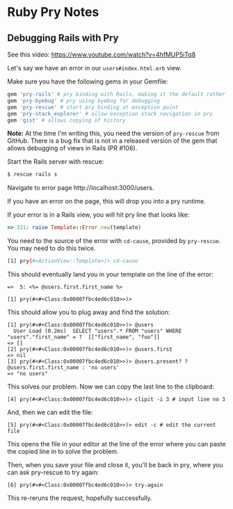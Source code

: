 # Ruby Pry Notes

## Debugging Rails with Pry

See this video: https://www.youtube.com/watch?v=4hfMUP5iTq8

Let's say we have an error in our `users#index.html.erb` view.

Make sure you have the following gems in your Gemfile:

```ruby
gem 'pry-rails' # pry binding with Rails, making it the default rather than IRB
gem 'pry-byebug' # pry using byebug for debugging
gem 'pry-rescue' # start pry binding at exception point
gem 'pry-stack_explorer' # allow exception stack navigation in pry
gem 'gist' # allows copying of history
```

**Note:** At the time I'm writing this, you need the version of `pry-rescue` from GitHub.  There is a bug fix that is not in a released version of the gem that allows debugging of views in Rails (PR #106).

Start the Rails server with rescue:

```bash
$ rescue rails s
```

Navigate to error page http://localhost:3000/users.

If you have an error on the page, this will drop you into a pry runtime.

If your error is in a Rails view, you will hit pry line that looks like:

```ruby
=> 321: raise Template::Error.new(template)
```

You need to the source of the error with `cd-cause`, provided by `pry-rescue`.  You may need to do this twice.

```bash
[1] pry(#<ActionView::Template>)> cd-cause
```

This should eventually land you in your template on the line of the error:

```pry
=>  5: <%= @users.first.first_name %>

[1] pry(#<#<Class:0x00007fbc4ed6c010>>)>
```

This should allow you to plug away and find the solution:

```pry
[1] pry(#<#<Class:0x00007fbc4ed6c010>>)> @users
  User Load (0.2ms)  SELECT "users".* FROM "users" WHERE "users"."first_name" = ?  [["first_name", "foo"]]
=> []
[2] pry(#<#<Class:0x00007fbc4ed6c010>>)> @users.first
=> nil
[3] pry(#<#<Class:0x00007fbc4ed6c010>>)> @users.present? ? @users.first.first_name : 'no users'
=> "no users"
```

This solves our problem.  Now we can copy the last line to the clipboard:

```pry
[4] pry(#<#<Class:0x00007fbc4ed6c010>>)> clipit -i 3 # input line no 3
```

And, then we can edit the file:

```pry
[5] pry(#<#<Class:0x00007fbc4ed6c010>>)> edit -c # edit the current file
```

This opens the file in your editor at the line of the error where you can paste the copied line in to solve the problem.

Then, when you save your file and close it, you'll be back in pry, where you can ask pry-rescue to try again:

```pry
[6] pry(#<#<Class:0x00007fbc4ed6c010>>)> try-again
```

This re-reruns the request, hopefully successfully.
